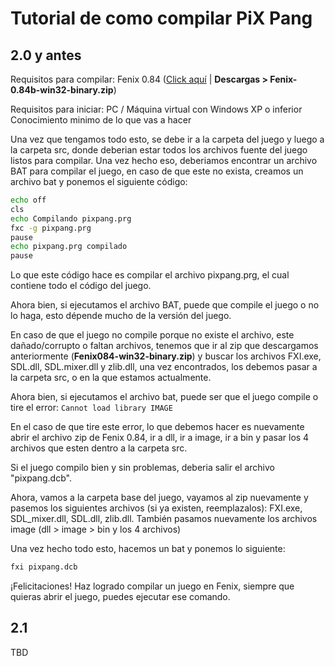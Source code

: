 # Tutorial de como compilar PiX Pang

## 2.0 y antes
Requisitos para compilar:
Fenix 0.84 ([Click aquí](https://web.archive.org/web/20050211004716/https://fenix.divsite.net/ "Click aquí") | **Descargas > Fenix-0.84b-win32-binary.zip**)

Requisitos para iniciar:
PC / Máquina virtual con Windows XP o inferior
Conocimiento minimo de lo que vas a hacer

Una vez que tengamos todo esto, se debe ir a la carpeta del juego y luego a la carpeta src, donde deberian estar todos los archivos fuente del juego listos para compilar. Una vez hecho eso, deberiamos encontrar un archivo BAT para compilar el juego, en caso de que este no exista, creamos un archivo bat y ponemos el siguiente código:
```bash
echo off
cls
echo Compilando pixpang.prg
fxc -g pixpang.prg
pause
echo pixpang.prg compilado
pause 
```

Lo que este código hace es compilar el archivo pixpang.prg, el cual contiene todo el código del juego.

Ahora bien, si ejecutamos el archivo BAT, puede que compile el juego o no lo haga, esto dépende mucho de la versión del juego.

En caso de que el juego no compile porque no existe el archivo, este dañado/corrupto o faltan archivos, tenemos que ir al zip que descargamos anteriormente (**Fenix084-win32-binary.zip**) y buscar los archivos FXI.exe, SDL.dll, SDL.mixer.dll y zlib.dll, una vez encontrados, los debemos pasar a la carpeta src, o en la que estamos actualmente.

Ahora bien, si ejecutamos el archivo bat, puede ser que el juego compile o tire el error:
`Cannot load library IMAGE`

En el caso de que tire este error, lo que debemos hacer es nuevamente abrir el archivo zip de Fenix 0.84, ir a dll, ir a image, ir a bin y pasar los 4 archivos que esten dentro a la carpeta src.

Si el juego compilo bien y sin problemas, deberia salir el archivo "pixpang.dcb".

Ahora, vamos a la carpeta base del juego, vayamos al zip nuevamente y pasemos los siguientes archivos (si ya existen, reemplazalos):
FXI.exe, SDL_mixer.dll, SDL.dll, zlib.dll.
También pasamos nuevamente los archivos image (dll > image > bin y los 4 archivos)

Una vez hecho todo esto, hacemos un bat y ponemos lo siguiente:
```bash
fxi pixpang.dcb
```
¡Felicitaciones! Haz logrado compilar un juego en Fenix, siempre que quieras abrir el juego, puedes ejecutar ese comando.

## 2.1
TBD
